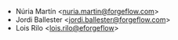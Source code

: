 - Núria Martín \<<nuria.martin@forgeflow.com>\>
- Jordi Ballester \<<jordi.ballester@forgeflow.com>\>
- Lois Rilo \<<lois.rilo@eforgeflow>\>
